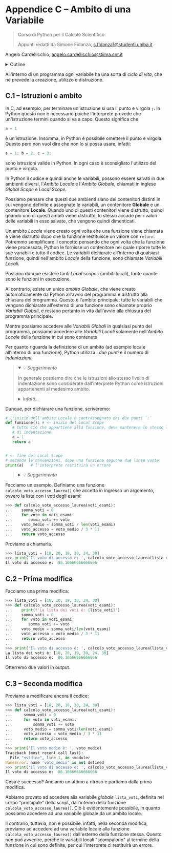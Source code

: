# Appendice C – Ambito di una Variabile

> Corso di Python per il Calcolo Scientifico
>
> Appunti redatti da Simone Fidanza, s.fidanza1@studenti.uniba.it

Angelo Cardellicchio, angelo.cardellicchio@stiima.cnr.it

<details>
<summary>Outline</summary>

<!-- TOC -->

1. [Appendice C – Ambito di una Variabile](#appendice-c--ambito-di-una-variabile)
   1. [C.1 – Istruzioni e ambito](#c1--istruzioni-e-ambito)
   2. [C.2 – Prima modifica](#c2--prima-modifica)
   3. [C.3 – Seconda modifica](#c3--seconda-modifica)

<!-- /TOC -->

</details>

All'interno di un programma ogni variabile ha una sorta di _ciclo di vita_, che
ne prevede la creazione, utilizzo e distruzione.

## C.1 – Istruzioni e ambito

In C, ad esempio, per terminare un'istruzione si usa il punto e virgola `;`.
In Python questo non è necessario poiché l'interprete prevede che un'istruzione
termini quando si va a capo. Questo significa che

```python
a = 1
```

è un'istruzione. Insomma, in Python è possibile omettere il punto e virgola.
Questo però non vuol dire che non lo si possa usare, infatti:

```python
a = 1; b = 2; c = 3;
```

sono istruzioni valide in Python. In ogni caso è sconsigliato l'utilizzo del
punto e virgola.

In Python il codice e quindi anche le variabili, possono essere salvati in due
ambienti diversi, l'_Ambito Locale_ e l'_Ambito Globale_, chiamati in inglese
_Global Scope_ e _Local Scope_.

Possiamo pensare che questi due ambienti siano dei contenitori distinti in cui
vengono definite e assegnate le variabili, un contenitore **Globale** e un
contenitore **Locale**. Quando uno di questi contenitori viene distrutto, quindi
quando uno di questi ambiti viene distrutto, lo stesso accade per i valori delle
variabili in esso salvate, che vengono quindi dimenticati.

Un ambito _Locale_ viene creato ogni volta che una funzione viene chiamata e
viene distrutto dopo che la funzione restituisce un valore con `return`.
Potremmo semplificare il concetto pensando che ogni volta che la funzione viene
processata, Python le fornisse un contenitore nel quale riporre tutte le sue
variabili e tutto il codice. Le variabili dichiarate all'interno di qualsiasi
funzione, quindi nell'ambito _Locale_ della funzione, sono chiamate
_Variabili Locali_.

Possono dunque esistere tanti _Local scopes_ (ambiti locali), tante quante
sono le funzioni in esecuzione.

Al contrario, esiste un unico _ambito Globale_, che viene creato automaticamente
da Python all'avvio del programma e distrutto alla chiusura del programma.
Questo è l'ambito principale: tutte le variabili che vengono dichiarate
all'esterno di una funzione sono chiamate proprio _Variabili Globali_, e restano
pertanto in vita dall'avvio alla chiusura del programma principale.

Mentre possiamo accedere alle _Variabili Globali_ in qualsiasi punto del
programma, possiamo accedere alle _Variabili Locali_ solamente nell'_Ambito_
_Locale_ della funzione in cui sono contenute

Per quanto riguarda la definizione di un ambito (ad esempio locale all'interno
di una funzione), Python utilizza i _due punti_ e il numero di _indentazioni_.

> <details open>
> <summary>💡 <em>Suggerimento</em></summary>
>
> In generale possiamo dire che le istruzioni allo stesso livello di
> indentazione sono considerate dall'interprete Python come istruzioni
> appartenenti al medesimo ambito.
>
> <details>
> <summary><em>Infatti...</em></summary>
>
> ...se non rispettassimo la corretta indentazione, l'interprete ci restituirà un
> errore
>
> ```pycon
> >>> a, b = 8, 6
> >>> if a > b:
> ...     a *= 2
> ... print(a)
>   File "<stdin>", line 3
>     print(a)
>     ^
> SyntaxError: invalid syntax
> ```
>
> </details>
>
> </details>

Dunque, per dichiarare una funzione, scriveremo:

```python
# l'inizio dell'ambito Locale è contrassegnato dai due punti `:`
def funzione(): # <- inizio del Local Scope
   # tutto ciò che appartiene alla funzione, deve mantenere lo stesso livello
   # di indentazione
   a = 1
   return a


# <- fine del Local Scope
# secondo le convenzioni, dopo una funzione seguono due linee vuote
print(a)   # l'interprete restituirà un errore
```

> <details>
> <summary>💡 <em>Suggerimento</em></summary>
>
> Per ottenere l'indentazione occorre usare il tasto <kbd>Tab</kbd> della
> tastiera, oppure quattro <kbd>Space</kbd>. È **_fondamentale_** non mischiare
> le due tecniche.
>
> </details>

Facciamo un esempio. Definiamo una funzione `calcolo_voto_accesso_laurea()` che
accetta in ingresso un argomento, ovvero la lista con i voti degli esami:

```python
>>> def calcolo_voto_accesso_laurea(voti_esami):
...    somma_voti = 0
...    for voto in voti_esami:
...       somma_voti += voto
...    voto_medio = somma_voti / len(voti_esami)
...    voto_accesso = voto_medio / 3 * 11
...    return voto_accesso
```

Proviamo a chiamarla.

```py
>>> lista_voti = [18, 20, 19, 30, 24, 30]
>>> print('Il voto di accesso è: ', calcolo_voto_accesso_laurea(lista_voti))
Il voto di accesso è:  86.16666666666666
```

## C.2 – Prima modifica

Facciamo una prima modifica:

```py
>>> lista_voti = [18, 20, 19, 30, 24, 30]
>>> def calcolo_voto_accesso_laurea(voti_esami):
...    print(f'La lista dei voti è: {lista_voti}')
...    somma_voti = 0
...    for voto in voti_esami:
...       somma_voti += voto
...    voto_medio = somma_voti/len(voti_esami)
...    voto_accesso = voto_medio / 3 * 11
...    return voto_accesso
...
>>> print('Il voto di accesso è: ', calcolo_voto_accesso_laurea(lista_voti))
La lista dei voti è: [18, 20, 19, 30, 24, 30]
Il voto di accesso è:  86.16666666666666
```

Otterremo due valori in output.

## C.3 – Seconda modifica

Proviamo a modificare ancora il codice:

```py
>>> lista_voti = [18, 20, 19, 30, 24, 30]
>>> def calcolo_voto_accesso_laurea(voti_esami):
...     somma_voti = 0
...     for voto in voti_esami:
...         somma_voti += voto
...     voto_medio = somma_voti/len(voti_esami)
...     voto_accesso = voto_medio / 3 * 11
...     return voto_accesso
...
>>> print('Il voto medio è: ', voto_medio)
Traceback (most recent call last):
  File "<stdin>", line 1, in <module>
NameError: name 'voto_medio' is not defined
>>> print('Il voto di accesso è: ', calcolo_voto_accesso_laurea(lista_voti))
Il voto di accesso è:  86.16666666666666
```

Cosa è successo? Andiamo un attimo a ritroso e partiamo dalla prima modifica.

Abbiamo provato ad accedere alla variabile _globale_ `lista_voti`, definita nel
corpo "principale" dello script, dall'interno della funzione
`calcola_voto_accesso_laurea()`. Ciò è evidentemente possibile, in quanto
possiamo accedere ad una variabile globale da un ambito locale.

Il contrario, tuttavia, non è possibile: infatti, nella seconda modifica,
proviamo ad accedere ad una variabile locale alla funzione
`calcola_voto_accesso_laurea()` dall'esterno della funzione stessa. Questo non
può avvenire, perché le variabili locali "scompaiono" al termine della funzione
in cui sono definite, per cui l'interprete ci restituirà un errore.
